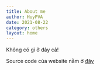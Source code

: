 ```yaml
---
title: About me
author: HuyPVA
date: 2021-08-22
category: others
layout: home
---
```


Không có gì ở đây cả!

Source code của website nằm ở [đây](https://github.com/huypva/code-by-example-site)
